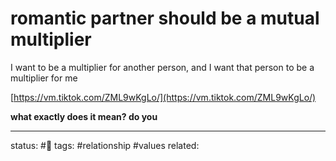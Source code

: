 # romantic partner should be a mutual multiplier 

I want to be a multiplier for another person, and I want that person to be a multiplier for me  
  
[https://vm.tiktok.com/ZML9wKgLo/](https://vm.tiktok.com/ZML9wKgLo/)

**what exactly does it mean? do you**

---
status: #🌱 
tags: #relationship #values 
related: 